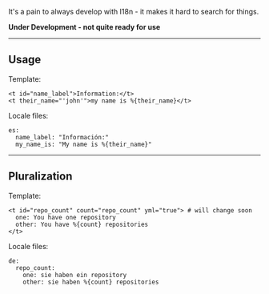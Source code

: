 It's a pain to always develop with I18n - it makes it hard to search for things.

__Under Development - not quite ready for use__

---

## Usage

Template:

    <t id="name_label">Information:</t>
    <t their_name="'john'">my name is %{their_name}</t>

Locale files:

    es:
      name_label: "Información:"
      my_name_is: "My name is %{their_name}"

---

## Pluralization

Template:

    <t id="repo_count" count="repo_count" yml="true"> # will change soon
      one: You have one repository
      other: You have %{count} repositories
    </t>

Locale files:

    de:
      repo_count:
        one: sie haben ein repository
        other: sie haben %{count} repositories
